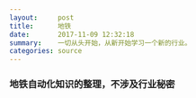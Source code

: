 ```yaml
---
layout:     post
title:      地铁
date:       2017-11-09 12:32:18
summary:    一切从头开始，从新开始学习一个新的行业。
categories: source
---
```



###  地铁自动化知识的整理，不涉及行业秘密

#####  
